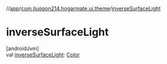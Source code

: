//[app](../../index.md)/[com.jluqgon214.hogarmate.ui.theme](index.md)/[inverseSurfaceLight](inverse-surface-light.md)

# inverseSurfaceLight

[androidJvm]\
val [inverseSurfaceLight](inverse-surface-light.md): [Color](https://developer.android.com/reference/kotlin/androidx/compose/ui/graphics/Color.html)
